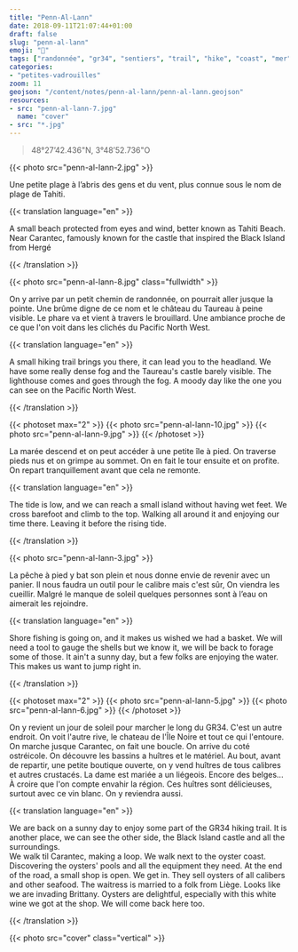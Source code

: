 ```yaml
---
title: "Penn-Al-Lann"
date: 2018-09-11T21:07:44+01:00
draft: false
slug: "penn-al-lann"
emoji: "🌊"
tags: ["randonnée", "gr34", "sentiers", "trail", "hike", "coast", "mer", "carantec", "Morlaix", "finistere", "bretagne", "france", "famille"]
categories:
- "petites-vadrouilles"
zoom: 11
geojson: "/content/notes/penn-al-lann/penn-al-lann.geojson"
resources:
- src: "penn-al-lann-7.jpg"
  name: "cover"
- src: "*.jpg"
--- 
```


> 48°27’42.436"N, 3°48’52.736"O  

{{< photo src="penn-al-lann-2.jpg" >}}


Une petite plage à l’abris des gens et du vent, plus connue sous le nom de plage de Tahiti. 

{{< translation language="en" >}}

A small beach protected from eyes and wind, better known as Tahiti Beach. Near Carantec, famously known for the castle that inspired the Black Island from Hergé

{{< /translation >}}

<!--more-->

{{< photo src="penn-al-lann-8.jpg" class="fullwidth" >}}


On y arrive par un petit chemin de randonnée, on pourrait aller jusque la pointe. Une brûme digne de ce nom et le château du Taureau à peine visible. Le phare va et vient à travers le brouillard. Une ambiance proche de ce que l'on voit dans les clichés du Pacific North West. 

{{< translation language="en" >}}

A small hiking trail brings you there, it can lead you to the headland. We have some really dense fog and the Taureau's castle barely visible. The lighthouse comes and goes through the fog. A moody day like the one you can see on the Pacific North West.

{{< /translation >}}

{{< photoset max="2" >}}
  {{< photo src="penn-al-lann-10.jpg" >}}
  {{< photo src="penn-al-lann-9.jpg" >}}
{{< /photoset >}}

La marée descend et on peut accéder à une petite île à pied. On traverse pieds nus et on grimpe au sommet. On en fait le tour ensuite et on profite. On repart tranquillement avant que cela ne remonte.

{{< translation language="en" >}}

The tide is low, and we can reach a small island without having wet feet. We cross barefoot and climb to the top. Walking all around it and enjoying our time there. Leaving it before the rising tide.

{{< /translation >}}

{{< photo src="penn-al-lann-3.jpg" >}}


La pêche à pied y bat son plein et nous donne envie de revenir avec un panier. Il nous faudra un outil pour le calibre mais c'est sûr, On viendra les cueillir. Malgré le manque de soleil quelques personnes sont à l’eau on aimerait les rejoindre.

{{< translation language="en" >}}

Shore fishing is going on, and it makes us wished we had a basket. We will need a tool to gauge the shells but we know it, we will be back to forage some of those. It ain't a sunny day, but a few folks are enjoying the water. This makes us want to jump right in.

{{< /translation >}}


{{< photoset max="2" >}}
  {{< photo src="penn-al-lann-5.jpg" >}}
  {{< photo src="penn-al-lann-6.jpg" >}}
{{< /photoset >}}


On y revient un jour de soleil pour marcher le long du GR34. C'est un autre endroit. On voit l'autre rive, le chateau de l'Île Noire et tout ce qui l'entoure.  
On marche jusque Carantec, on fait une boucle. On arrive du coté ostréicole. On découvre les bassins a huîtres et le matériel. Au bout, avant de repartir, une petite boutique ouverte, on y vend huîtres de tous calibres et autres crustacés. La dame est mariée a un liégeois. Encore des belges... À croire que l'on compte envahir la région. Ces huîtres sont délicieuses, surtout avec ce vin blanc. On y reviendra aussi.

{{< translation language="en" >}}

We are back on a sunny day to enjoy some part of the GR34 hiking trail. It is another place, we can see the other side, the Black Island castle and all the surroundings.  
We walk til Carantec, making a loop. We walk next to the oyster coast. Discovering the oysters' pools and all the equipment they need. At the end of the road, a small shop is open. We get in. They sell oysters of all calibers and other seafood. The waitress is married to a folk from Liège. Looks like we are invading Brittany. Oysters are delightful, especially with this white wine we got at the shop. We will come back here too.

{{< /translation >}}

{{< photo src="cover" class="vertical" >}}

